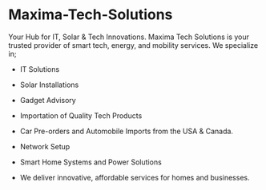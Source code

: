 # Maxima-Tech-Solutions
Your Hub for IT, Solar &amp; Tech Innovations.
Maxima Tech Solutions is your trusted provider of smart tech, energy, and mobility services. We specialize in;
- IT Solutions 

- Solar Installations

- Gadget Advisory 

- Importation of Quality Tech Products

- Car Pre-orders and Automobile Imports from the USA & Canada.

- Network Setup

- Smart Home Systems and Power Solutions

- We deliver innovative, affordable services for homes and businesses.
